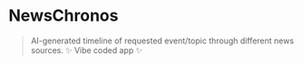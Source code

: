 # NewsChronos
> AI-generated timeline of requested event/topic through different news sources.
> ✨ Vibe coded app ✨
